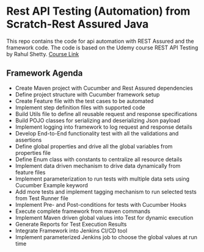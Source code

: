 # Rest API Testing (Automation) from Scratch-Rest Assured Java

This repo contains the code for api automation with REST Assured and the framework code. The code is based on the Udemy course REST API Testing by Rahul Shetty.
[Course Link](https://www.udemy.com/course/rest-api-automation-testing-rest-assured/)

## Framework Agenda
* Create Maven project with Cucumber and Rest Assured dependencies
* Define project structure with Cucumber framework setup
* Create Feature file with the test cases to be automated
* Implement step definition files with supported code
* Build Utils file to define all reusable request and response specifications
* Build POJO classes for serializing and deserializing Json payload
* Implement logging into framework to log request and response details
* Develop End-to-End functionality test with all the validations and assertions
* Define global properties and drive all the global variables from properties file
* Define Enum class with constants to centralize all resource details
* Implement data driven mechanism to drive data dynamically from feature files
* Implement parameterization to run tests with multiple data sets using Cucumber Example keyword
* Add more tests and implement tagging mechanism to run selected tests from Test Runner file
* Implement Pre- and Post-conditions for tests with Cucumber Hooks
* Execute complete framework from maven commands
* Implement Maven driven global values into Test for dynamic execution
* Generate Reports for Test Execution Results
* Integrate Framework into Jenkins CI/CD tool
* Implement parameterized Jenkins job to choose the global values at run time
